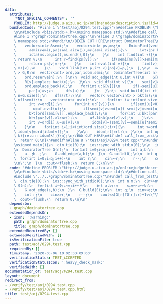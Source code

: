 ```yaml
---
data:
  attributes:
    '*NOT_SPECIAL_COMMENTS*': ''
    PROBLEM: http://judge.u-aizu.ac.jp/onlinejudge/description.jsp?id=0294
  bundledCode: "#line 1 \"test/aoj/0294.test.cpp\"\n#define PROBLEM \"http://judge.u-aizu.ac.jp/onlinejudge/description.jsp?id=0294\"\
    \n\n#include <bits/stdc++.h>\nusing namespace std;\n\n#define call_from_test\n\
    #line 1 \"graph/dominatortree.cpp\"\n\n#line 3 \"graph/dominatortree.cpp\"\nusing\
    \ namespace std;\n#endif\n//BEGIN CUT HERE\nstruct DominatorTree{\n  struct UnionFind{\n\
    \    vector<int> &semi;\n    vector<int> ps,ms;\n    UnionFind(vector<int> &semi):\n\
    \      semi(semi),ps(semi.size()),ms(semi.size()){\n      iota(ps.begin(),ps.end(),0);\n\
    \      iota(ms.begin(),ms.end(),0);\n    }\n    int find(int v){\n      if(ps[v]==v)\
    \ return v;\n      int r=find(ps[v]);\n      if(semi[ms[v]]>semi[ms[ps[v]]]) ms[v]=ms[ps[v]];\n\
    \      return ps[v]=r;\n    }\n    int eval(int v){\n      find(v);\n      return\
    \ ms[v];\n    }\n    void link(int p,int v){ps[v]=p;}\n  };\n\n  vector< vector<int>\
    \ > G,R;\n  vector<int> ord,par,idom,semi;\n  DominatorTree(int n):\n    G(n),R(n),par(n),idom(n,-1),semi(n,-1){\n\
    \    ord.reserve(n);\n  }\n\n  void add_edge(int u,int v){\n    G[u].emplace_back(v);\n\
    \    R[v].emplace_back(u);\n  }\n\n  void dfs(int v){\n    semi[v]=ord.size();\n\
    \    ord.emplace_back(v);\n    for(int u:G[v]){\n      if(~semi[u]) continue;\n\
    \      par[u]=v;\n      dfs(u);\n    }\n  }\n\n  void build(int rt){\n    int\
    \ n=G.size();\n    dfs(rt);\n\n    vector< vector<int> > bkt(n);\n    UnionFind\
    \ uf(semi);\n    vector<int> us(n);\n\n    for(int i=(int)ord.size()-1;i>=0;i--){\n\
    \      int v=ord[i];\n      for(int u:R[v]){\n        if(semi[u]<0) continue;\n\
    \        u=uf.eval(u);\n        if(semi[v]>semi[u]) semi[v]=semi[u];\n      }\n\
    \      bkt[ord[semi[v]]].emplace_back(v);\n      for(int u:bkt[par[v]]) us[u]=uf.eval(u);\n\
    \      bkt[par[v]].clear();\n      uf.link(par[v],v);\n    }\n\n    for(int i=1;i<(int)ord.size();i++){\n\
    \      int v=ord[i],u=us[v];\n      idom[v]=(semi[v]==semi[u]?semi[v]:idom[u]);\n\
    \    }\n\n    for(int i=1;i<(int)ord.size();i++){\n      int v=ord[i];\n     \
    \ idom[v]=ord[idom[v]];\n    }\n\n    idom[rt]=rt;\n  }\n\n  int operator[](int\
    \ k){return idom[k];}\n};\n//END CUT HERE\n#ifndef call_from_test\nint main(){\n\
    \  return 0;\n}\n#endif\n#line 8 \"test/aoj/0294.test.cpp\"\n#undef call_from_test\n\
    \nsigned main(){\n  cin.tie(0);\n  ios::sync_with_stdio(0);\n\n  int n,m;\n  cin>>n>>m;\n\
    \n  DominatorTree G(n);\n  for(int i=0;i<m;i++){\n    int a,b;\n    cin>>a>>b;\n\
    \    a--;b--;\n    G.add_edge(a,b);\n  }\n  G.build(0);\n\n  int q;\n  cin>>q;\n\
    \  for(int i=0;i<q;i++){\n    int r;\n    cin>>r;\n    r--;\n    cout<<(G[r]?G[r]:r)+1<<\"\
    \\n\";\n  }\n  cout<<flush;\n  return 0;\n}\n"
  code: "#define PROBLEM \"http://judge.u-aizu.ac.jp/onlinejudge/description.jsp?id=0294\"\
    \n\n#include <bits/stdc++.h>\nusing namespace std;\n\n#define call_from_test\n\
    #include \"../../graph/dominatortree.cpp\"\n#undef call_from_test\n\nsigned main(){\n\
    \  cin.tie(0);\n  ios::sync_with_stdio(0);\n\n  int n,m;\n  cin>>n>>m;\n\n  DominatorTree\
    \ G(n);\n  for(int i=0;i<m;i++){\n    int a,b;\n    cin>>a>>b;\n    a--;b--;\n\
    \    G.add_edge(a,b);\n  }\n  G.build(0);\n\n  int q;\n  cin>>q;\n  for(int i=0;i<q;i++){\n\
    \    int r;\n    cin>>r;\n    r--;\n    cout<<(G[r]?G[r]:r)+1<<\"\\n\";\n  }\n\
    \  cout<<flush;\n  return 0;\n}\n"
  dependsOn:
  - graph/dominatortree.cpp
  extendedDependsOn:
  - icon: ':warning:'
    path: graph/dominatortree.cpp
    title: graph/dominatortree.cpp
  extendedRequiredBy: []
  extendedVerifiedWith: []
  isVerificationFile: true
  path: test/aoj/0294.test.cpp
  requiredBy: []
  timestamp: '2020-05-06 18:02:33+09:00'
  verificationStatus: TEST_ACCEPTED
  verificationStatusIcon: ':heavy_check_mark:'
  verifiedWith: []
documentation_of: test/aoj/0294.test.cpp
layout: document
redirect_from:
- /verify/test/aoj/0294.test.cpp
- /verify/test/aoj/0294.test.cpp.html
title: test/aoj/0294.test.cpp
---
```


